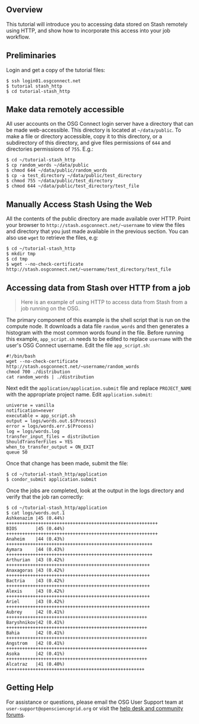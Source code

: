 [title]: - "Access Stash remotely using HTTP"

## Overview

This tutorial will introduce you to accessing data stored on Stash remotely using HTTP, and show how to incorporate this access into your job workflow.

## Preliminaries

Login and get a copy of the tutorial files:

	$ ssh login01.osgconnect.net
	$ tutorial stash_http
	$ cd tutorial-stash_http

## Make data remotely accessible 
All user accounts on the OSG Connect login server have a directory that can be made web-accessible.  This directory is located at `~/data/public`.  To make a file or directory accessible, copy it to this directory, or a subdirectory of this directory, and give files permissions of `644` and directories permissions of `755`. E.g.:

	$ cd ~/tutorial-stash_http
	$ cp random_words ~/data/public
	$ chmod 644 ~/data/public/random_words
	$ cp -a test_directory ~/data/public/test_directory
	$ chmod 755 ~/data/public/test_directory
	$ chmod 644 ~/data/public/test_directory/test_file

## Manually Access Stash Using the Web

All the contents of the public directory are made available over HTTP.  Point your browser to  `http://stash.osgconnect.net/~username` to view the files and directory that you just made available in the previous section. You can also use `wget` to retrieve the files, e.g:

	$ cd ~/tutorial-stash_http
	$ mkdir tmp
	$ cd tmp
	$ wget --no-check-certificate http://stash.osgconnect.net/~username/test_directory/test_file

## Accessing data from Stash over HTTP from a job 

> Here is an example of using HTTP to access data from Stash from a job running on the OSG. 

The primary component of this example is the shell script that is run on the compute node.  It downloads a data file `random_words` and then generates a histogram with the most common words found in the file.  Before running this example, `app_script.sh` needs to be edited to replace `username` with the user's OSG Connect username. Edit the file `app_script.sh`:

	#!/bin/bash
	wget --no-check-certificate http://stash.osgconnect.net/~username/random_words
	chmod 700 ./distribution
	cat random_words | ./distribution

Next edit the `application/application.submit` file and replace `PROJECT_NAME` with the appropriate project name. Edit `application.submit`:

	universe = vanilla
	notification=never
	executable = app_script.sh
	output = logs/words.out.$(Process)
	error = logs/words.err.$(Process)
	log = logs/words.log
	transfer_input_files = distribution
	ShouldTransferFiles = YES
	when_to_transfer_output = ON_EXIT
	queue 50

Once that change has been made, submit the file:

	$ cd ~/tutorial-stash_http/application
	$ condor_submit application.submit

Once the jobs are completed, look at the output in the logs directory and verify that the job ran correctly:

	$ cd ~/tutorial-stash_http/application
	$ cat logs/words.out.1
	Ashkenazim |45 (0.44%) +++++++++++++++++++++++++++++++++++++++++++++++++++++++++
	BIOS       |45 (0.44%) +++++++++++++++++++++++++++++++++++++++++++++++++++++++++
	Anaheim    |44 (0.43%) +++++++++++++++++++++++++++++++++++++++++++++++++++++++
	Aymara     |44 (0.43%) +++++++++++++++++++++++++++++++++++++++++++++++++++++++
	Arthurian  |43 (0.42%) ++++++++++++++++++++++++++++++++++++++++++++++++++++++
	Anaxagoras |43 (0.42%) ++++++++++++++++++++++++++++++++++++++++++++++++++++++
	Bactria    |43 (0.42%) ++++++++++++++++++++++++++++++++++++++++++++++++++++++
	Alexis     |43 (0.42%) ++++++++++++++++++++++++++++++++++++++++++++++++++++++
	Ariel      |43 (0.42%) ++++++++++++++++++++++++++++++++++++++++++++++++++++++
	Aubrey     |42 (0.41%) +++++++++++++++++++++++++++++++++++++++++++++++++++++
	Baryshnikov|42 (0.41%) +++++++++++++++++++++++++++++++++++++++++++++++++++++
	Bahia      |42 (0.41%) +++++++++++++++++++++++++++++++++++++++++++++++++++++
	Angstrom   |42 (0.41%) +++++++++++++++++++++++++++++++++++++++++++++++++++++
	Asoka      |42 (0.41%) +++++++++++++++++++++++++++++++++++++++++++++++++++++
	Alcatraz   |41 (0.40%) ++++++++++++++++++++++++++++++++++++++++++++++++++++

## Getting Help
For assistance or questions, please email the OSG User Support team  at `user-support@opensciencegrid.org` or visit the [help desk and community forums](http://support.opensciencegrid.org).
